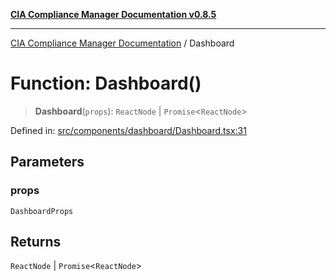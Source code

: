 [**CIA Compliance Manager Documentation v0.8.5**](../README.md)

***

[CIA Compliance Manager Documentation](../globals.md) / Dashboard

# Function: Dashboard()

> **Dashboard**(`props`): `ReactNode` \| `Promise`\<`ReactNode`\>

Defined in: [src/components/dashboard/Dashboard.tsx:31](https://github.com/Hack23/cia-compliance-manager/blob/b799ef22d9067d09cc69eaeddf109ac9dcdce934/src/components/dashboard/Dashboard.tsx#L31)

## Parameters

### props

`DashboardProps`

## Returns

`ReactNode` \| `Promise`\<`ReactNode`\>
